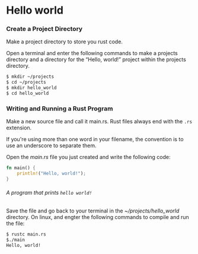 # Hello world


### Create a Project Directory

Make a project directory to store you rust code.

Open a terminal and enter the following commands to make a projects directory and a directory for the “Hello, world!” project within the projects directory.

```bash
$ mkdir ~/projects
$ cd ~/projects
$ mkdir hello_world
$ cd hello_world
```

### Writing and Running a Rust Program

Make a new source file and call it main.rs. Rust files always end with the `.rs` extension.

If you're using more than one word in your filename, the convention is to use an underscore to separate them.

Open the *main.rs* file you just created and write the following code:

```rs
fn main() {
    println!("Hello, world!");
}
```

###### A program that prints `hello world!`

Save the file and go back to your terminal in the *~/projects/hello_world* directory. On linux, and engter the following commands to compile and run the file:

```bash
$ rustc main.rs
$./main
Hello, world!
```